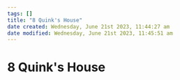 ```yaml
---
tags: []
title: "8 Quink's House"
date created: Wednesday, June 21st 2023, 11:44:27 am
date modified: Wednesday, June 21st 2023, 11:45:51 am
---
```


# 8 Quink's House
